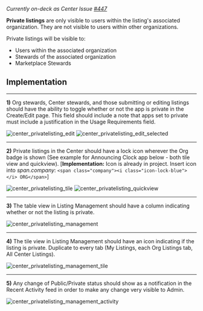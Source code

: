 *Currently on-deck as Center Issue [#447](https://github.com/ozone-development/ozp-center/issues/447)*


**Private listings** are only visible to users within the listing's associated organization. They are not visible to users within other organizations.

Private listings will be visible to:
* Users within the associated organization
* Stewards of the associated organization
* Marketplace Stewards


## Implementation


-----
**1)** Org stewards, Center stewards, and those submitting or editing listings should have the ability to toggle whether or not the app is private in the Create/Edit page. This field should include a note that apps set to private must include a justification in the Usage Requirements field.

![center_privatelisting_edit](https://cloud.githubusercontent.com/assets/8047457/11566104/f9e310ce-99ae-11e5-8de6-e6e91aa73c2e.png)
![center_privatelisting_edit_selected](https://cloud.githubusercontent.com/assets/8047457/11566108/ff5cfd76-99ae-11e5-8769-96711795a9ee.png)

-----
**2)** Private listings in the Center should have a lock icon wherever the Org badge is shown (See example for Announcing Clock app below - both tile view and quickview). [**Implementation:** Icon is already in project. Insert icon into *span.company*: `<span class="company"><i class="icon-lock-blue"></i> ORG</span>`]

![center_privatelisting_tile](https://cloud.githubusercontent.com/assets/8047457/11566120/0c91475e-99af-11e5-9c7e-e7f763e1c89c.png)
![center_privatelisting_quickview](https://cloud.githubusercontent.com/assets/8047457/11566122/0ee35768-99af-11e5-9190-0edab6fba31e.png)

-----
**3)** The table view in Listing Management should have a column indicating whether or not the listing is private.

![center_privatelisting_management](https://cloud.githubusercontent.com/assets/8047457/11566135/20675bd8-99af-11e5-882b-482e5f70af85.png)

-----
**4)** The tile view in Listing Management should have an icon indicating if the listing is private. Duplicate to every tab (My Listings, each Org Listings tab, All Center Listings).

![center_privatelisting_management_tile](https://cloud.githubusercontent.com/assets/8047457/11566465/91513214-99b0-11e5-8b34-0fea71515bce.png)

-----
**5)** Any change of Public/Private status should show as a notification in the Recent Activity feed in order to make any change very visible to Admin.

![center_privatelisting_management_activity](https://cloud.githubusercontent.com/assets/8047457/11566696/8a1a0bbe-99b1-11e5-8ec7-50e5ed5a85f3.png)
